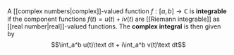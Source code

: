 A [[complex numbers|complex]]-valued function $f:[a,b]\to\mathbb C$ is **integrable** if the component functions $f(t) = u(t)+iv(t)$ are [[Riemann integrable]] as [[real number|real]]-valued functions. The **complex integral** is then given by $$\int_a^b u(t)\text dt + i\int_a^b v(t)\text dt$$